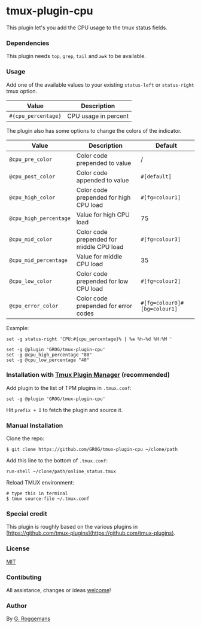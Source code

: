 # tmux-plugin-cpu

This plugin let's you add the CPU usage to the tmux status fields.


### Dependencies

This plugin needs `top`, `grep`, `tail` and `awk` to be available.

### Usage

Add one of the available values to your existing `status-left` or
`status-right` tmux option.

| Value | Description |
|-------|-------------|
| `#{cpu_percentage}` | CPU usage in percent |

The plugin also has some options to change the colors of the indicator.

| Value | Description | Default |
|-------|-------------|---------|
| `@cpu_pre_color` | Color code prepended to value | / |
| `@cpu_post_color` | Color code appended to value | `#[default]` |
| `@cpu_high_color` | Color code prepended for high CPU load | `#[fg=colour1]` |
| `@cpu_high_percentage` | Value for high CPU load |  75 |
| `@cpu_mid_color` | Color code prepended for middle CPU load | `#[fg=colour3]` |
| `@cpu_mid_percentage` | Value for middle CPU load |  35 |
| `@cpu_low_color` | Color code prepended for low CPU load | `#[fg=colour2]` |
| `@cpu_error_color` | Color code prepended for error codes | `#[fg=colour0]#[bg=colour1]` |

Example:

    set -g status-right 'CPU:#{cpu_percentage}% | %a %h-%d %H:%M '

    set -g @plugin 'GROG/tmux-plugin-cpu'
    set -g @cpu_high_percentage "80"
    set -g @cpu_low_percentage "40"


### Installation with [Tmux Plugin Manager](https://github.com/tmux-plugins/tpm) (recommended)

Add plugin to the list of TPM plugins in `.tmux.conf`:

    set -g @plugin 'GROG/tmux-plugin-cpu'

Hit `prefix + I` to fetch the plugin and source it.


### Manual Installation

Clone the repo:

    $ git clone https://github.com/GROG/tmux-plugin-cpu ~/clone/path

Add this line to the bottom of `.tmux.conf`:

    run-shell ~/clone/path/online_status.tmux

Reload TMUX environment:

    # type this in terminal
    $ tmux source-file ~/.tmux.conf


### Special credit

This plugin is roughly based on the various plugins in
[https://github.com/tmux-plugins](https://github.com/tmux-plugins).


### License

[MIT](LICENSE)


### Contibuting

All assistance, changes or ideas
[welcome](https://github.com/GROG/tmux-plugin-cpu/issues)!


### Author

By [G. Roggemans](https://github.com/groggemans)